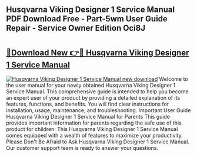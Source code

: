 ## Husqvarna Viking Designer 1 Service Manual PDF Download Free - Part-5wm User Guide Repair - Service Owner Edition Oci8J

# <h2><a href="http://bc37651.oget.top/?id=Husqvarna+Viking+Designer+1+Service+Manual">🔗Download New 👉🔴 Husqvarna Viking Designer 1 Service Manual</a></h2>

[![Husqvarna Viking Designer 1 Service Manual new download](https://i.imgur.com/5g1atiW.png)](http://bc37651.oget.top/?id=Husqvarna+Viking+Designer+1+Service+Manual)
Welcome to the user manual for your newly obtained Husqvarna Viking Designer 1 Service Manual. This comprehensive guide is intended to help you become an expert user of your product by providing a detailed explanation of its features, functions, and benefits. You will find clear instructions for installation, usage, maintenance, and troubleshooting. Important User Guide Husqvarna Viking Designer 1 Service Manual for Parents This guide provides important information for parents regarding the safe use of this product for children. This Husqvarna Viking Designer 1 Service Manual comes equipped with a wealth of features to maximize your productivity. Please Don't Be Afraid to Ask Husqvarna Viking Designer 1 Service Manual. Our customer support team is ready to answer your questions.
